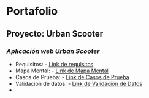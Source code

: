 # Portafolio
## Proyecto: Urban Scooter
### *Aplicación web Urban Scooter*
- Requisitos: - [Link de requisitos](https://practicum-content.s3.us-west-1.amazonaws.com/new-markets/qa-final-project/Requisitos_de_aplicaciones_web.pdf)
- Mapa Mental: - [Link de Mapa Mental](https://drive.google.com/file/d/1Tlq_nlohLLor2G6BXbiNE60Pcda1g8IR/view?usp=drive_link)
- Casos de Prueba: - [Link de Casos de Prueba]([https://drive.google.com/file/d/1Tlq_nlohLLor2G6BXbiNE60Pcda1g8IR/view?usp=drive_link](https://docs.google.com/spreadsheets/d/1hvfwoMpQvsjq_H7bXEM3jE1uttxDR5SV/edit?usp=sharing&ouid=117701476691019254617&rtpof=true&sd=true))
- Validación de datos: - [Link de Validación de Datos](https://docs.google.com/spreadsheets/d/1hvfwoMpQvsjq_H7bXEM3jE1uttxDR5SV/edit?usp=sharing&ouid=117701476691019254617&rtpof=true&sd=true)
- 
